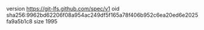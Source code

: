 version https://git-lfs.github.com/spec/v1
oid sha256:9962bd62206f08a954ac249df5f165a78f406b952c6ea20ed6e2025fa9a5b1c8
size 1995
